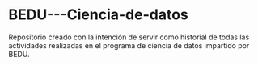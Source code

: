 # BEDU---Ciencia-de-datos
Repositorio creado con la intención de servir como historial de todas las actividades realizadas en el programa de ciencia de datos impartido por BEDU. 
